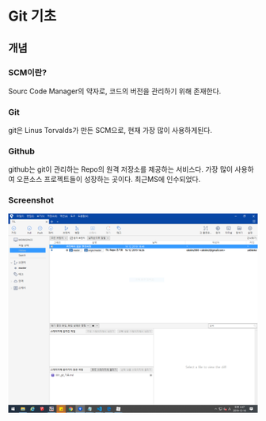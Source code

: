 # Git 기초

## 개념

### SCM이란?

Sourc Code Manager의 약자로, 코드의 버전을 관리하기 위해 존재한다.


### Git

git은 Linus Torvalds가 만든 SCM으로, 현재 가장 많이 사용하게된다.


### Github

github는 git이 관리하는 Repo의 원격 저장소를 제공하는 서비스다. 가장 많이 사용하여 오픈소스 프로젝트들이 성장하는 곳이다. 최근MS에 인수되었다.



### Screenshot



![image-20191216164814665](001_git_기초.assets/image-20191216164814665.png)

